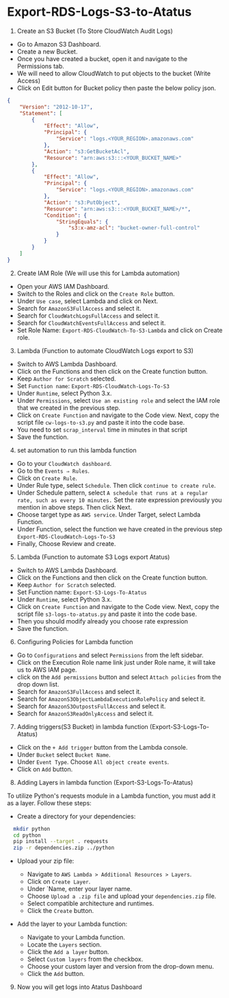 # Export-RDS-Logs-S3-to-Atatus

1. Create an S3 Bucket (To Store CloudWatch Audit Logs)

  * Go to Amazon S3 Dashboard.
  * Create a new Bucket.
  * Once you have created a bucket, open it and navigate to the Permissions tab.
  * We will need to allow CloudWatch to put objects to the bucket (Write Access)
  * Click on Edit button for Bucket policy then paste the below policy json.

  ```json
  {
      "Version": "2012-10-17",
      "Statement": [
          {
              "Effect": "Allow",
              "Principal": {
                  "Service": "logs.<YOUR_REGION>.amazonaws.com"
              },
              "Action": "s3:GetBucketAcl",
              "Resource": "arn:aws:s3:::<YOUR_BUCKET_NAME>"
          },
          {
              "Effect": "Allow",
              "Principal": {
                  "Service": "logs.<YOUR_REGION>.amazonaws.com"
              },
              "Action": "s3:PutObject",
              "Resource": "arn:aws:s3:::<YOUR_BUCKET_NAME>/*",
              "Condition": {
                  "StringEquals": {
                      "s3:x-amz-acl": "bucket-owner-full-control"
                  }
              }
          }
      ]
  }
  ```

2. Create IAM Role (We will use this for Lambda automation)

  * Open your AWS IAM Dashboard.
  * Switch to the Roles and click on the `Create Role` button.
  * Under `Use case`, select Lambda and click on Next.
  * Search for `AmazonS3FullAccess` and select it.
  * Search for `CloudWatchLogsFullAccess` and select it.
  * Search for `CloudWatchEventsFullAccess` and select it.
  * Set Role Name: `Export-RDS-CloudWatch-To-S3-Lambda` and click on Create role.


3. Lambda (Function to automate CloudWatch Logs export to S3)

  * Switch to AWS Lambda Dashboard.
  * Click on the Functions and then click on the Create function button.
  * Keep `Author for Scratch` selected.
  * Set `Function name`: `Export-RDS-CloudWatch-Logs-To-S3`
  * Under `Runtime`, select Python 3.x.
  * Under `Permissions`, select `Use an existing role` and select the IAM role that we created in the previous step.
  * Click on `Create Function` and navigate to the Code view. Next, copy the script file `cw-logs-to-s3.py` and paste it into the code base.
  * You need to set `scrap_interval` time in minutes in that script
  * Save the function.


4. set automation to run this lambda function

  * Go to your `CloudWatch dashboard`.
  * Go to the `Events ⇒ Rules`.
  * Click on `Create Rule`.
  * Under Rule type, select `Schedule`. Then click `continue to create rule`.
  * Under Schedule pattern, select `A schedule that runs at a regular rate, such as every 10 minutes.` Set the rate expression previously you mention in above steps. Then click Next.
  * Choose target type as `AWS service`. Under Target, select Lambda Function.
  * Under Function, select the function we have created in the previous step `Export-RDS-CloudWatch-Logs-To-S3`
  * Finally, Choose Review and create.

5. Lambda (Function to automate S3 Logs export Atatus)

  * Switch to AWS Lambda Dashboard.
  * Click on the Functions and then click on the Create function button.
  * Keep `Author for Scratch` selected.
  * Set Function name: `Export-S3-Logs-To-Atatus`
  * Under `Runtime`, select Python 3.x.
  * Click on `Create Function` and navigate to the Code view. Next, copy the script file `s3-logs-to-atatus.py` and paste it into the code base.
  * Then you should modify already you choose rate expression
  * Save the function.


6. Configuring Policies for Lambda function

  * Go to `Configurations` and select `Permissions` from the left sidebar.
  * Click on the Execution Role name link just under Role name,  it will take us to AWS IAM page.
  * click on the `Add permissions` button and select `Attach policies` from the drop down list.
  * Search for `AmazonS3FullAccess` and select it.
  * Search for `AmazonS3ObjectLambdaExecutionRolePolicy` and select it.
  * Search for `AmazonS3OutpostsFullAccess` and select it.
  * Search for `AmazonS3ReadOnlyAccess` and select it.

7. Adding triggers(S3 Bucket) in lambda function (Export-S3-Logs-To-Atatus)

  * Click on the `+ Add trigger` button from the Lambda console.
  * Under `Bucket` select `Bucket Name`.
  * Under `Event Type`. Choose `All object create events`.
  * Click on `Add` button.

8. Adding Layers in lambda function (Export-S3-Logs-To-Atatus)

  To utilize Python's requests module in a Lambda function, you must add it as a layer. Follow these steps:

  * Create a directory for your dependencies:

  ```bash
    mkdir python
    cd python
    pip install --target . requests
    zip -r dependencies.zip ../python
  ```

  * Upload your zip file:

    - Navigate to `AWS Lambda > Additional Resources > Layers`.
    - Click on `Create Layer`.
    - Under `Name, enter your layer name.
    - Choose `Upload a .zip file` and upload your `dependencies.zip` file.
    - Select compatible architecture and runtimes.
    - Click the `Create` button.

  * Add the layer to your Lambda function:

    - Navigate to your Lambda function.
    - Locate the `Layers` section.
    - Click the `Add a layer` button.
    - Select `Custom layers` from the checkbox.
    - Choose your custom layer and version from the drop-down menu.
    - Click the `Add` button.

9. Now you will get logs into Atatus Dashboard
